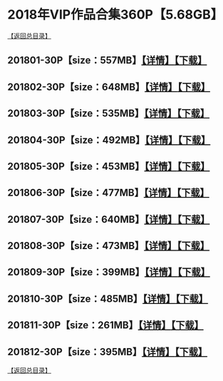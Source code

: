 # 2018年VIP作品合集360P【5.68GB】
[【返回总目录】](/README.md)
## 201801-30P【size：557MB】[【详情】](./201801/README.md)[【下载】](https://474b.com/file/25713053-435033618)
## 201802-30P【size：648MB】[【详情】](./201802/README.md)[【下载】](https://474b.com/file/25713053-435034328)
## 201803-30P【size：535MB】[【详情】](./201803/README.md)[【下载】](https://474b.com/file/25713053-435035398)
## 201804-30P【size：492MB】[【详情】](./201804/README.md)[【下载】](https://474b.com/file/25713053-435036589)
## 201805-30P【size：453MB】[【详情】](./201805/README.md)[【下载】](https://474b.com/file/25713053-435037408)
## 201806-30P【size：477MB】[【详情】](./201806/README.md)[【下载】](https://474b.com/file/25713053-435038418)
## 201807-30P【size：640MB】[【详情】](./201807/README.md)[【下载】](https://474b.com/file/25713053-435044378)
## 201808-30P【size：473MB】[【详情】](./201808/README.md)[【下载】](https://474b.com/file/25713053-435040407)
## 201809-30P【size：399MB】[【详情】](./201809/README.md)[【下载】](https://474b.com/file/25713053-435040892)
## 201810-30P【size：485MB】[【详情】](./201810/README.md)[【下载】](https://474b.com/file/25713053-435041690)
## 201811-30P【size：261MB】[【详情】](./201811/README.md)[【下载】](https://474b.com/file/25713053-435042070)
## 201812-30P【size：395MB】[【详情】](./201812/README.md)[【下载】](https://474b.com/file/25713053-435042616)
[【返回总目录】](/README.md)

























